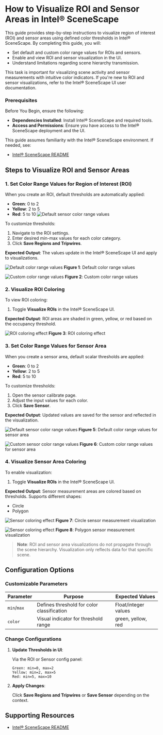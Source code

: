 # How to Visualize ROI and Sensor Areas in Intel® SceneScape

This guide provides step-by-step instructions to visualize region of interest (ROI) and sensor areas using defined color thresholds in Intel® SceneScape. By completing this guide, you will:

- Set default and custom color range values for ROIs and sensors.
- Enable and view ROI and sensor visualization in the UI.
- Understand limitations regarding scene hierarchy transmission.

This task is important for visualizing scene activity and sensor measurements with intuitive color indicators. If you're new to ROI and sensor visualizations, refer to the Intel® SceneScape UI user documentation.

### Prerequisites

Before You Begin, ensure the following:

- **Dependencies Installed**: Install Intel® SceneScape and required tools.
- **Access and Permissions**: Ensure you have access to the Intel® SceneScape deployment and the UI.

This guide assumes familiarity with the Intel® SceneScape environment. If needed, see:
- [Intel® SceneScape README](/README.md)


## Steps to Visualize ROI and Sensor Areas

### 1. Set Color Range Values for Region of Interest (ROI)

When you create an ROI, default thresholds are automatically applied:

- **Green**: 0 to 2
- **Yellow**: 2 to 5
- **Red**: 5 to 10
![Default sensor color range values](images/default-sensor-color-range-values.png)

To customize thresholds:
1. Navigate to the ROI settings.
2. Enter desired min-max values for each color category.
3. Click **Save Regions and Tripwires**.

**Expected Output**: The values update in the Intel® SceneScape UI and apply to visualizations.

![Default color range values](images/default-range-values.png)
**Figure 1**: Default color range values

![Custom color range values](images/custom-sensor-color-range-values.png)
**Figure 2**: Custom color range values

### 2. Visualize ROI Coloring

To view ROI coloring:
1. Toggle **Visualize ROIs** in the Intel® SceneScape UI.

**Expected Output**: ROI areas are shaded in green, yellow, or red based on the occupancy threshold.

![ROI coloring effect](images/roi-coloring-effect.png)
**Figure 3**: ROI coloring effect

### 3. Set Color Range Values for Sensor Area

When you create a sensor area, default scalar thresholds are applied:

- **Green**: 0 to 2
- **Yellow**: 2 to 5
- **Red**: 5 to 10

To customize thresholds:
1. Open the sensor calibrate page.
2. Adjust the input values for each color.
3. Click **Save Sensor**.

**Expected Output**: Updated values are saved for the sensor and reflected in the visualization.

![Default sensor color range values](images/default-sensor-color-range-values.png)
**Figure 5**: Default color range values for sensor area

![Custom sensor color range values](images/custom-sensor-color-range-values.png)
**Figure 6**: Custom color range values for sensor area

### 4. Visualize Sensor Area Coloring

To enable visualization:
1. Toggle **Visualize ROIs** in the Intel® SceneScape UI.

**Expected Output**: Sensor measurement areas are colored based on thresholds. Supports different shapes:
- Circle
- Polygon

![Sensor coloring effect](images/sensor-coloring-effect-circle.png)
**Figure 7**: Circle sensor measurement visualization

![Sensor coloring effect](images/sensor-coloring-effect-polygon.png)
**Figure 8**: Polygon sensor measurement visualization

> **Note**: ROI and sensor area visualizations do not propagate through the scene hierarchy. Visualization only reflects data for that specific scene.

## Configuration Options

### Customizable Parameters

| Parameter     | Purpose                                        | Expected Values         |
|---------------|------------------------------------------------|--------------------------|
| `min`/`max`   | Defines threshold for color classification     | Float/integer values     |
| `color`       | Visual indicator for threshold range           | green, yellow, red       |

### Change Configurations

1. **Update Thresholds in UI**:

   Via the ROI or Sensor config panel:
   ```
   Green: min=0, max=2
   Yellow: min=2, max=5
   Red: min=5, max=10
   ```

2. **Apply Changes**:

   Click **Save Regions and Tripwires** or **Save Sensor** depending on the context.

## Supporting Resources
- [Intel® SceneScape README](/README.md)
